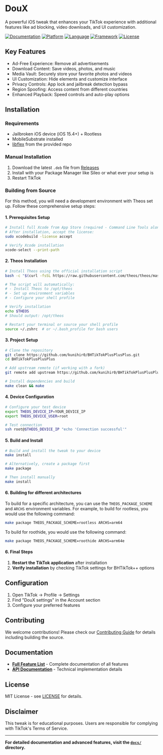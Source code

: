 # DouX

A powerful iOS tweak that enhances your TikTok experience with additional features like ad blocking, video downloads, and UI customization.

[![Documentation](https://img.shields.io/badge/docs-comprehensive-blue.svg)](docs/)
[![Platform](https://img.shields.io/badge/platform-iOS-lightgrey.svg)](https://developer.apple.com/ios/)
[![Language](https://img.shields.io/badge/language-Objective--C-orange.svg)](https://developer.apple.com/library/archive/documentation/Cocoa/Conceptual/ProgrammingWithObjectiveC/Introduction/Introduction.html)
[![Framework](https://img.shields.io/badge/framework-Theos-red.svg)](https://theos.dev/)
[![License](https://img.shields.io/badge/license-MIT-green.svg)](LICENSE)

## Key Features

- Ad-Free Experience: Remove all advertisements
- Download Content: Save videos, photos, and music
- Media Vault: Securely store your favorite photos and videos
- UI Customization: Hide elements and customize interface
- Privacy Controls: App lock and jailbreak detection bypass
- Region Spoofing: Access content from different countries
- Enhanced Playback: Speed controls and auto-play options

## Installation

### Requirements
- Jailbroken iOS device (iOS 15.4+) + Rootless
- MobileSubstrate installed
- [libflex](https://alias20.gitlab.io/apt/) from the provided repo

### Manual Installation
1. Download the latest `.deb` file from [Releases](../../releases)
2. Install with your Package Manager like Sileo or what ever your setup is
3. Restart TikTok

### Building from Source

For this method, you will need a development environment with Theos set up. Follow these comprehensive setup steps:

#### 1. Prerequisites Setup

```bash
# Install full Xcode from App Store (required - Command Line Tools alone are insufficient)
# After installation, accept the license:
sudo xcodebuild -license accept

# Verify Xcode installation
xcode-select --print-path
```

#### 2. Theos Installation

```bash
# Install Theos using the official installation script
bash -c "$(curl -fsSL https://raw.githubusercontent.com/theos/theos/master/bin/install-theos)"

# The script will automatically:
# - Install Theos to /opt/theos
# - Set up environment variables
# - Configure your shell profile

# Verify installation
echo $THEOS
# Should output: /opt/theos

# Restart your terminal or source your shell profile
source ~/.zshrc  # or ~/.bash_profile for bash users
```

#### 3. Project Setup

```bash
# Clone the repository
git clone https://github.com/kunihir0/BHTikTokPlusPlusPlus.git
cd BHTikTokPlusPlusPlus

# Add upstream remote (if working with a fork)
git remote add upstream https://github.com/kunihir0/BHTikTokPlusPlusPlus.git

# Install dependencies and build
make clean && make
```

#### 4. Device Configuration

```bash
# Configure your test device
export THEOS_DEVICE_IP=YOUR_DEVICE_IP
export THEOS_DEVICE_USER=root

# Test connection
ssh root@$THEOS_DEVICE_IP "echo 'Connection successful'"
```

#### 5. Build and Install

```bash
# Build and install the tweak to your device
make install

# Alternatively, create a package first
make package

# Then install manually
make install
```

#### 6. Building for different architectures

To build for a specific architecture, you can use the `THEOS_PACKAGE_SCHEME` and `ARCHS` environment variables. For example, to build for rootless, you would use the following command:

```bash
make package THEOS_PACKAGE_SCHEME=rootless ARCHS=arm64
```

To build for roothide, you would use the following command:

```bash
make package THEOS_PACKAGE_SCHEME=roothide ARCHS=arm64e
```

#### 6. Final Steps

1. **Restart the TikTok application** after installation
2. **Verify installation** by checking TikTok settings for BHTikTok++ options

## Configuration

1. Open TikTok → Profile → Settings
2. Find "DouX settings" in the Account section
3. Configure your preferred features

## Contributing

We welcome contributions! Please check our [Contributing Guide](CONTRIBUTING.md) for details including building the source.

## Documentation

- **[Full Feature List](docs/)** - Complete documentation of all features
- **[API Documentation](docs/core/)** - Technical implementation details

## License

MIT License - see [LICENSE](LICENSE) for details.

## Disclaimer

This tweak is for educational purposes. Users are responsible for complying with TikTok's Terms of Service.

---

**For detailed documentation and advanced features, visit the [`docs/`](docs/) directory.**